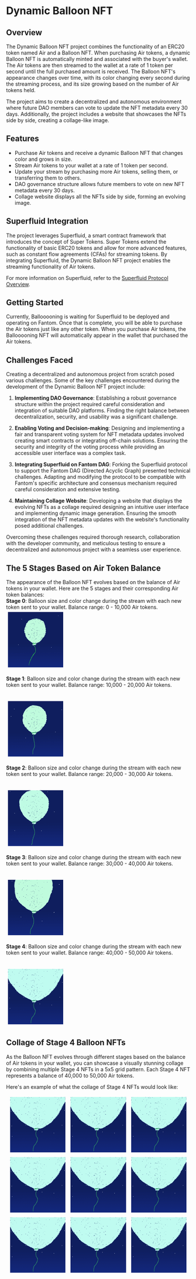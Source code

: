 # Dynamic Balloon NFT

## Overview

The Dynamic Balloon NFT project combines the functionality of an ERC20 token named Air and a Balloon NFT. When purchasing Air tokens, a dynamic Balloon NFT is automatically minted and associated with the buyer's wallet. The Air tokens are then streamed to the wallet at a rate of 1 token per second until the full purchased amount is received. The Balloon NFT's appearance changes over time, with its color changing every second during the streaming process, and its size growing based on the number of Air tokens held.

The project aims to create a decentralized and autonomous environment where future DAO members can vote to update the NFT metadata every 30 days. Additionally, the project includes a website that showcases the NFTs side by side, creating a collage-like image.

## Features

- Purchase Air tokens and receive a dynamic Balloon NFT that changes color and grows in size.
- Stream Air tokens to your wallet at a rate of 1 token per second.
- Update your stream by purchasing more Air tokens, selling them, or transferring them to others.
- DAO governance structure allows future members to vote on new NFT metadata every 30 days.
- Collage website displays all the NFTs side by side, forming an evolving image.

## Superfluid Integration

The project leverages Superfluid, a smart contract framework that introduces the concept of Super Tokens. Super Tokens extend the functionality of basic ERC20 tokens and allow for more advanced features, such as constant flow agreements (CFAs) for streaming tokens. By integrating Superfluid, the Dynamic Balloon NFT project enables the streaming functionality of Air tokens.

For more information on Superfluid, refer to the [Superfluid Protocol Overview](https://docs.superfluid.finance/superfluid/protocol-overview/in-depth-overview).

## Getting Started

Currently, Ballooooning is waiting for Superfluid to be deployed and operating on Fantom. Once that is complete, you will be able to purchase the Air tokens just like any other token. When you purchase Air tokens, the Ballooooning NFT will automatically appear in the wallet that purchased the Air tokens.

## Challenges Faced

Creating a decentralized and autonomous project from scratch posed various challenges. Some of the key challenges encountered during the development of the Dynamic Balloon NFT project include:

1. **Implementing DAO Governance**: Establishing a robust governance structure within the project required careful consideration and integration of suitable DAO platforms. Finding the right balance between decentralization, security, and usability was a significant challenge.

2. **Enabling Voting and Decision-making**: Designing and implementing a fair and transparent voting system for NFT metadata updates involved creating smart contracts or integrating off-chain solutions. Ensuring the security and integrity of the voting process while providing an accessible user interface was a complex task.

3. **Integrating Superfluid on Fantom DAG**: Forking the Superfluid protocol to support the Fantom DAG (Directed Acyclic Graph) presented technical challenges. Adapting and modifying the protocol to be compatible with Fantom's specific architecture and consensus mechanism required careful consideration and extensive testing.

4. **Maintaining Collage Website**: Developing a website that displays the evolving NFTs as a collage required designing an intuitive user interface and implementing dynamic image generation. Ensuring the smooth integration of the NFT metadata updates with the website's functionality posed additional challenges.

Overcoming these challenges required thorough research, collaboration with the developer community, and meticulous testing to ensure a decentralized and autonomous project with a seamless user experience.

## The 5 Stages Based on Air Token Balance

The appearance of the Balloon NFT evolves based on the balance of Air tokens in your wallet. Here are the 5 stages and their corresponding Air token balances:
<br>
**Stage 0**: Balloon size and color change during the stream with each new token sent to your wallet. Balance range: 0 - 10,000 Air tokens.
<br>
<img src="./resources/img/stage 0.gif" alt="process" width="30%" style="margin: 5px;">

**Stage 1**: Balloon size and color change during the stream with each new token sent to your wallet. Balance range: 10,000 - 20,000 Air tokens.

<br><img src="./resources/img/stage 1.gif" alt="process" width="30%" style="margin: 5px;">

**Stage 2**: Balloon size and color change during the stream with each new token sent to your wallet. Balance range: 20,000 - 30,000 Air tokens.

<br><img src="./resources/img/stage 2.gif" alt="process" width="30%" style="margin: 5px;">

**Stage 3**: Balloon size and color change during the stream with each new token sent to your wallet. Balance range: 30,000 - 40,000 Air tokens.

<br><img src="./resources/img/stage 3.gif" alt="process" width="30%" style="margin: 5px;">

**Stage 4**: Balloon size and color change during the stream with each new token sent to your wallet. Balance range: 40,000 - 50,000 Air tokens.

<br><img src="./resources/img/stage 4.gif" alt="process" width="30%" style="margin: 5px;">

## Collage of Stage 4 Balloon NFTs

As the Balloon NFT evolves through different stages based on the balance of Air tokens in your wallet, you can showcase a visually stunning collage by combining multiple Stage 4 NFTs in a 5x5 grid pattern. Each Stage 4 NFT represents a balance of 40,000 to 50,000 Air tokens.

Here's an example of what the collage of Stage 4 NFTs would look like:

<div align="center">
<img src="./resources/img/stage 4.gif" alt="process" width="30%" style="margin: 5px;">
<img src="./resources/img/stage 4.gif" alt="process" width="30%" style="margin: 5px;">
<img src="./resources/img/stage 4.gif" alt="process" width="30%" style="margin: 5px;">
<img src="./resources/img/stage 4.gif" alt="process" width="30%" style="margin: 5px;">
<img src="./resources/img/stage 4.gif" alt="process" width="30%" style="margin: 5px;">
<img src="./resources/img/stage 4.gif" alt="process" width="30%" style="margin: 5px;">
<img src="./resources/img/stage 4.gif" alt="process" width="30%" style="margin: 5px;">
<img src="./resources/img/stage 4.gif" alt="process" width="30%" style="margin: 5px;">
<img src="./resources/img/stage 4.gif" alt="process" width="30%" style="margin: 5px;">
</div>





